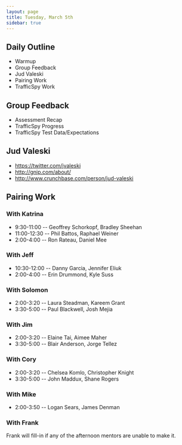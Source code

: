 ```yaml
---
layout: page
title: Tuesday, March 5th
sidebar: true
---
```


## Daily Outline

* Warmup
* Group Feedback
* Jud Valeski
* Pairing Work
* TrafficSpy Work

## Group Feedback

* Assessment Recap
* TrafficSpy Progress
* TrafficSpy Test Data/Expectations

## Jud Valeski

* https://twitter.com/jvaleski
* http://gnip.com/about/
* http://www.crunchbase.com/person/jud-valeski

## Pairing Work

### With Katrina

* 9:30-11:00 -- Geoffrey Schorkopf, Bradley Sheehan
* 11:00-12:30 -- Phil Battos, Raphael Weiner
* 2:00-4:00 -- Ron Rateau, Daniel Mee

### With Jeff

* 10:30-12:00 -- Danny Garcia, Jennifer Eliuk
* 2:00-4:00 -- Erin Drummond, Kyle Suss

### With Solomon

* 2:00-3:20 -- Laura Steadman, Kareem Grant
* 3:30-5:00 -- Paul Blackwell, Josh Mejia

### With Jim

* 2:00-3:20 -- Elaine Tai, Aimee Maher
* 3:30-5:00 -- Blair Anderson, Jorge Tellez

### With Cory

* 2:00-3:20 -- Chelsea Komlo, Christopher Knight
* 3:30-5:00 -- John Maddux, Shane Rogers

### With Mike

* 2:00-3:50 -- Logan Sears, James Denman

### With Frank

Frank will fill-in if any of the afternoon mentors are unable to make it.
